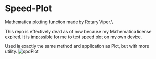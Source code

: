 # Speed-Plot
Mathematica plotting function made by Rotary Viper.\

This repo is effectively dead as of now because my Mathematica license expired. It is impossible for me to test speed plot on my own device.

Used in exactly the same method and application as Plot, but with more utility.
![spdPlot](https://user-images.githubusercontent.com/93423444/190889743-e65f7604-6a09-4943-af02-6f83f3cdd599.svg)

